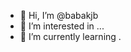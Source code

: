 - 👋 Hi, I’m @babakjb
- 👀 I’m interested in ...
- 🌱 I’m currently learning .

<!---
babakjb/babakjb is a ✨ special ✨ repository because its `README.md` (this file) appears on your GitHub profile.
You can click the Preview link to take a look at your changes.
--->
